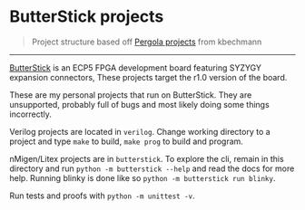 # ButterStick projects
> Project structure based off [Pergola projects](https://github.com/kbeckmann/pergola_projects) from kbechmann
 
 ---

[ButterStick](https://github.com/gregdavill/ButterStick) is an ECP5 FPGA development board featuring SYZYGY expansion connectors, These projects target the r1.0 version of the board.

These are my personal projects that run on ButterStick. They are unsupported, probably full of bugs and most likely doing some things incorrectly.

Verilog projects are located in `verilog`. Change working directory to a project and type `make` to build, `make prog` to build and program.

nMigen/Litex projects are in `butterstick`. To explore the cli, remain in this directory and run `python -m butterstick --help` and read the docs for more help. Running blinky is done like so `python -m butterstick run blinky`.

Run tests and proofs with `python -m unittest -v`.